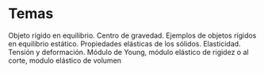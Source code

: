 # Temas 
Objeto rígido en equilibrio. Centro de gravedad. Ejemplos de objetos rígidos en equilibrio estático. Propiedades elásticas de los sólidos. Elasticidad. Tensión y deformación. Módulo de Young, módulo elástico de rigidez o al corte, modulo elástico de volumen